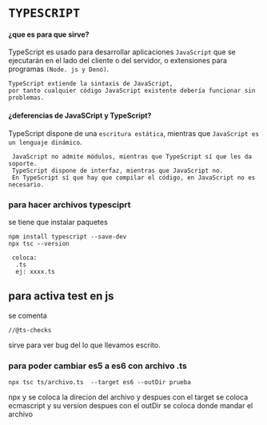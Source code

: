# `TYPESCRIPT`

#### ¿que es para que sirve?

TypeScript es usado para desarrollar aplicaciones `JavaScript` que se ejecutarán en el lado del cliente o del servidor, o extensiones para programas `(Node. js y Deno)`.

```
TypeScript extiende la sintaxis de JavaScript,
por tanto cualquier código JavaScript existente debería funcionar sin problemas.
```

#### ¿deferencias de JavaSCript y TypeScript?

TypeScript dispone de una `escritura estática`, mientras que `JavaScript es un lenguaje dinámico`.

```
 JavaScript no admite módulos, mientras que TypeScript sí que les da soporte.
 TypeScript dispone de interfaz, mientras que JavaScript no.
 En TypeScript sí que hay que compilar el código, en JavaScript no es necesario.
```

### para hacer archivos typesciprt

se tiene que instalar paquetes

```
npm install typescript --save-dev
npx tsc --version
```

```
 coloca:
  .ts
  ej: xxxx.ts
```

## para activa test en js

se comenta

```
//@ts-checks
```

sirve para ver bug del lo que llevamos escrito.

### para poder cambiar es5 a es6 con archivo .ts

```
npx tsc ts/archivo.ts  --target es6 --outDir prueba
```

npx y se coloca la direcion del archivo y despues con el target se coloca ecmascript y su version despues con el outDir se coloca donde mandar el archivo
